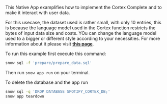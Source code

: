 This Native App examplifies how to implement the Cortex Complete and to make it interact with user data.

For this usecase, the dataset used is rather small, with only 10 entries, this is because the language model used in the Cortex function restricts the bytes of input data size and costs. YOu can change the language model used to a bigger or different style according to your necessities.
For more information about it please visit **[this page](https://docs.snowflake.com/en/user-guide/snowflake-cortex/llm-functions#cost-considerations)**.

To run this example first execute this command:
```sh
snow sql -f 'prepare/prepare_data.sql'
```

Then run `snow app run` on your terminal.

To delete the database and the app run

```sh
snow sql -q 'DROP DATABASE SPOTIFY_CORTEX_DB;'
snow app teardown
```